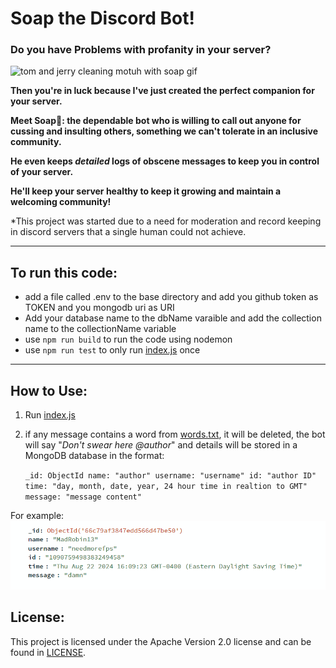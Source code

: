 # Soap the Discord Bot!

### Do you have Problems with profanity in your server?

![tom and jerry cleaning motuh with soap gif](https://media.tenor.com/RbOWIwfiCiwAAAAM/wash-mouth.gif)

**Then you're in luck because I've just created the perfect companion for your server.**

**Meet Soap🧼: the dependable bot who is willing to call out anyone for cussing and insulting others, something we can't tolerate in an inclusive community.**

**He even keeps _detailed_ logs of obscene messages to keep you in control of your server.**

**He'll keep your server healthy to keep it growing and maintain a welcoming community!**

*This project was started due to a need for moderation and record keeping in discord servers that a single human could not achieve. 

___

## To run this code:
 - add a file called .env to the base directory and add you github token as TOKEN and you mongodb uri as URI
 - Add your database name to the dbName varaible and add the collection name to the collectionName variable
 - use `npm run build` to run the code using nodemon
 - use `npm run test` to only run [index.js](src/index.js) once
   
___

## How to Use:
1. Run [index.js](src/index.js)
2. if any message contains a word from [words.txt](src/words.txt), it will be deleted, the bot will say "_Don't swear here @author_" and details will be stored in a MongoDB database in the format:
   
   `
_id: ObjectId
name: "author"
username: "username"
id: "author ID"
time: "day, month, date, year, 24 hour time in realtion to GMT"
message: "message content"
   `

For example: 
![mongodb example image](mongodb_exmple.png)

## License:
This project is licensed under the Apache Version 2.0 license and can be found in [LICENSE](LICENSE).
